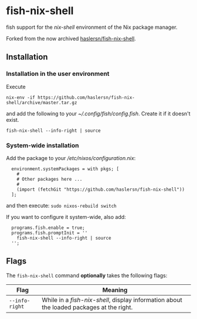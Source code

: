 # fish-nix-shell
fish support for the *nix-shell* environment of the Nix package manager.

Forked from the now archived [haslersn/fish-nix-shell](https://github.com/haslersn/fish-nix-shell).

## Installation

### Installation in the user environment

Execute

```
nix-env -if https://github.com/haslersn/fish-nix-shell/archive/master.tar.gz
```

and add the following to your *~/.config/fish/config.fish*. Create it if it doesn't exist.

```
fish-nix-shell --info-right | source
```

### System-wide installation

Add the package to your */etc/nixos/configuration.nix*:

```
  environment.systemPackages = with pkgs; [
    #
    # Other packages here ...
    #
    (import (fetchGit "https://github.com/haslersn/fish-nix-shell"))
  ];
```

and then execute: `sudo nixos-rebuild switch`

If you want to configure it system-wide, also add:

```
  programs.fish.enable = true;
  programs.fish.promptInit = ''
    fish-nix-shell --info-right | source
  '';
```

## Flags

The `fish-nix-shell` command **optionally** takes the following flags:

| Flag | Meaning |
| - | - |
| `--info-right` | While in a *fish-nix-shell*, display information about the loaded packages at the right.
